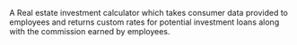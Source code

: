 A Real estate investment calculator which takes consumer data provided to employees and returns custom rates for potential investment loans along with the commission earned by employees.
